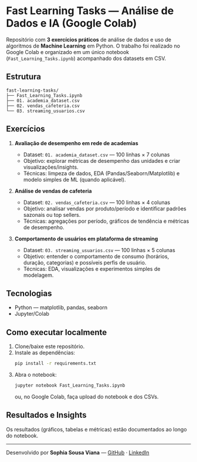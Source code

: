 # Fast Learning Tasks — Análise de Dados e IA (Google Colab)

Repositório com **3 exercícios práticos** de análise de dados e uso de algoritmos de **Machine Learning** em Python. O trabalho foi realizado no Google Colab e organizado em um único notebook (`Fast_Learning_Tasks.ipynb`) acompanhado dos datasets em CSV.

## Estrutura
```
fast-learning-tasks/
├── Fast_Learning_Tasks.ipynb
├── 01. academia_dataset.csv
├── 02. vendas_cafeteria.csv
└── 03. streaming_usuarios.csv
```

## Exercícios

1. **Avaliação de desempenho em rede de academias**
   - Dataset: `01. academia_dataset.csv` — 100 linhas × 7 colunas
   - Objetivo: explorar métricas de desempenho das unidades e criar visualizações/insights.
   - Técnicas: limpeza de dados, EDA (Pandas/Seaborn/Matplotlib) e modelo simples de ML (quando aplicável).

2. **Análise de vendas de cafeteria**
   - Dataset: `02. vendas_cafeteria.csv` — 100 linhas × 4 colunas
   - Objetivo: analisar vendas por produto/período e identificar padrões sazonais ou top sellers.
   - Técnicas: agregações por período, gráficos de tendência e métricas de desempenho.

3. **Comportamento de usuários em plataforma de streaming**
   - Dataset: `03. streaming_usuarios.csv` — 100 linhas × 5 colunas
   - Objetivo: entender o comportamento de consumo (horários, duração, categorias) e possíveis perfis de usuário.
   - Técnicas: EDA, visualizações e experimentos simples de modelagem.


## Tecnologias
- Python — matplotlib, pandas, seaborn
- Jupyter/Colab

## Como executar localmente
1. Clone/baixe este repositório.
2. Instale as dependências:
   ```bash
   pip install -r requirements.txt
   ```
3. Abra o notebook:
   ```bash
   jupyter notebook Fast_Learning_Tasks.ipynb
   ```
   ou, no Google Colab, faça upload do notebook e dos CSVs.

## Resultados e Insights
Os resultados (gráficos, tabelas e métricas) estão documentados ao longo do notebook.

---
Desenvolvido por **Sophia Sousa Viana** — [GitHub](https://github.com/SophiaSousaViana) · [LinkedIn](https://www.linkedin.com/in/sophia-sousa-viana-49385b29b/)
